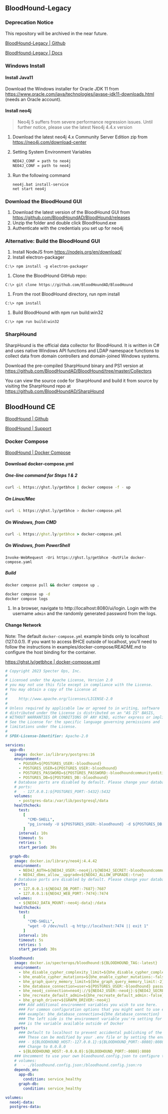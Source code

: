 ## BloodHound-Legacy

### Deprecation Notice

This repository will be archived in the near future.

[BloodHound-Legacy | Github](https://github.com/SpecterOps/BloodHound-Legacy)

[BloodHound-Legacy | Docs](https://bloodhound.readthedocs.io/en/latest/index.html)

### Windows Install

#### Install Java11

Download the Windows installer for Oracle JDK 11 from https://www.oracle.com/java/technologies/javase-jdk11-downloads.html (needs an Oracle account).

#### Install neo4j

> Neo4j 5 suffers from severe performance regression issues. Until further notice, please use the latest Neo4j 4.4.x version

1. Download the latest neo4j 4.x Community Server Edition zip from https://neo4j.com/download-center

2. Setting System Environment Variables

   ```cmd
   NEO4J_CONF = path to neo4j
   NEO4J_CONF = path to neo4j
   ```

3. Run the following command

   ```
   neo4j.bat install-service
   net start neo4j
   ```

### Download the BloodHound GUI

   1. Download the latest version of the BloodHound GUI from https://github.com/BloodHoundAD/BloodHound/releases
   2. Unzip the folder and double click BloodHound.exe
   3. Authenticate with the credentials you set up for neo4j

### Alternative: Build the BloodHound GUI

   1. Install NodeJS from https://nodejs.org/en/download/
   2. Install electron-packager

   ```
   C:\> npm install -g electron-packager
   ```

   1. Clone the BloodHound GitHub repo:

   ```
   C:\> git clone https://github.com/BloodHoundAD/BloodHound
   ```

   1. From the root BloodHound directory, run npm install

   ```
   C:\> npm install
   ```

   1. Build BloodHound with npm run build:win32

   ```
   C:\> npm run build:win32
   ```

### SharpHound

SharpHound is the official data collector for BloodHound. It is written in C# and uses native Windows API functions and LDAP namespace functions to collect data from domain controllers and domain-joined Windows systems.

Download the pre-compiled SharpHound binary and PS1 version at https://github.com/BloodHoundAD/BloodHound/tree/master/Collectors

You can view the source code for SharpHound and build it from source by visiting the SharpHound repo at https://github.com/BloodHoundAD/SharpHound

## BloodHound CE

[BloodHound | Github](https://github.com/SpecterOps/BloodHound)

[BloodHound | Support](https://bloodhound.specterops.io/home)

### Docker Compose

[BloodHound | Docker Compose](https://support.bloodhoundenterprise.io/hc/en-us/articles/17468450058267-Install-BloodHound-Community-Edition-with-Docker-Compose)

#### Download docker-compose.yml

#####  One-line command for Steps 1 & 2

```bash
curl -L https://ghst.ly/getbhce | docker compose -f - up
```

##### On Linux/Mac

```bash
curl -L https://ghst.ly/getbhce > docker-compose.yml
```

##### On Windows, from CMD

```cmd
curl -L https://ghst.ly/getbhce > docker-compose.yml
```

##### On Windows, from PowerShell

```
Invoke-WebRequest -Uri https://ghst.ly/getbhce -OutFile docker-compose.yaml
```

##### Build

```bash
docker compose pull && docker compose up .

docker compose up -d
docker compose logs
```

1. In a browser, navigate to http://localhost:8080/ui/login. Login with the username `admin` and the randomly generated password from the logs.

#### Change Network

Note: The default `docker-compose.yml` example binds only to localhost (127.0.0.1). If you want to access BHCE outside of localhost, you'll need to follow the instructions in examples/docker-compose/README.md to configure the host binding for the container.

[https://ghst.ly/getbhce | docker-compose.yml](https://raw.githubusercontent.com/SpecterOps/bloodhound/main/examples/docker-compose/docker-compose.yml)

```yaml
# Copyright 2023 Specter Ops, Inc.
#
# Licensed under the Apache License, Version 2.0
# you may not use this file except in compliance with the License.
# You may obtain a copy of the License at
#
#     http://www.apache.org/licenses/LICENSE-2.0
#
# Unless required by applicable law or agreed to in writing, software
# distributed under the License is distributed on an "AS IS" BASIS,
# WITHOUT WARRANTIES OR CONDITIONS OF ANY KIND, either express or implied.
# See the License for the specific language governing permissions and
# limitations under the License.
#
# SPDX-License-Identifier: Apache-2.0

services:
  app-db:
    image: docker.io/library/postgres:16
    environment:
      - PGUSER=${POSTGRES_USER:-bloodhound}
      - POSTGRES_USER=${POSTGRES_USER:-bloodhound}
      - POSTGRES_PASSWORD=${POSTGRES_PASSWORD:-bloodhoundcommunityedition}
      - POSTGRES_DB=${POSTGRES_DB:-bloodhound}
    # Database ports are disabled by default. Please change your database password to something secure before uncommenting
    # ports:
    #   - 127.0.0.1:${POSTGRES_PORT:-5432}:5432
    volumes:
      - postgres-data:/var/lib/postgresql/data
    healthcheck:
      test:
        [
          "CMD-SHELL",
          "pg_isready -U ${POSTGRES_USER:-bloodhound} -d ${POSTGRES_DB:-bloodhound} -h 127.0.0.1 -p 5432"
        ]
      interval: 10s
      timeout: 5s
      retries: 5
      start_period: 30s

  graph-db:
    image: docker.io/library/neo4j:4.4.42
    environment:
      - NEO4J_AUTH=${NEO4J_USER:-neo4j}/${NEO4J_SECRET:-bloodhoundcommunityedition}
      - NEO4J_dbms_allow__upgrade=${NEO4J_ALLOW_UPGRADE:-true}
    # Database ports are disabled by default. Please change your database password to something secure before uncommenting
    ports:
      - 127.0.0.1:${NEO4J_DB_PORT:-7687}:7687
      - 127.0.0.1:${NEO4J_WEB_PORT:-7474}:7474
    volumes:
      - ${NEO4J_DATA_MOUNT:-neo4j-data}:/data
    healthcheck:
      test:
        [
          "CMD-SHELL",
          "wget -O /dev/null -q http://localhost:7474 || exit 1"
        ]
      interval: 10s
      timeout: 5s
      retries: 5
      start_period: 30s

  bloodhound:
    image: docker.io/specterops/bloodhound:${BLOODHOUND_TAG:-latest}
    environment:
      - bhe_disable_cypher_complexity_limit=${bhe_disable_cypher_complexity_limit:-false}
      - bhe_enable_cypher_mutations=${bhe_enable_cypher_mutations:-false}
      - bhe_graph_query_memory_limit=${bhe_graph_query_memory_limit:-2}
      - bhe_database_connection=user=${POSTGRES_USER:-bloodhound} password=${POSTGRES_PASSWORD:-bloodhoundcommunityedition} dbname=${POSTGRES_DB:-bloodhound} host=app-db
      - bhe_neo4j_connection=neo4j://${NEO4J_USER:-neo4j}:${NEO4J_SECRET:-bloodhoundcommunityedition}@graph-db:7687/
      - bhe_recreate_default_admin=${bhe_recreate_default_admin:-false}
      - bhe_graph_driver=${GRAPH_DRIVER:-neo4j}
      ### Add additional environment variables you wish to use here.
      ### For common configuration options that you might want to use environment variables for, see `.env.example`
      ### example: bhe_database_connection=${bhe_database_connection}
      ### The left side is the environment variable you're setting for bloodhound, the variable on the right in `${}`
      ### is the variable available outside of Docker
    ports:
      ### Default to localhost to prevent accidental publishing of the service to your outer networks
      ### These can be modified by your .env file or by setting the environment variables in your Docker host OS
      ### - ${BLOODHOUND_HOST:-127.0.0.1}:${BLOODHOUND_PORT:-8080}:8080
      ### Change to 0.0.0.0
      - ${BLOODHOUND_HOST:-0.0.0.0}:${BLOODHOUND_PORT:-8080}:8080
    ### Uncomment to use your own bloodhound.config.json to configure the application
    # volumes:
    #   - ./bloodhound.config.json:/bloodhound.config.json:ro
    depends_on:
      app-db:
        condition: service_healthy
      graph-db:
        condition: service_healthy

volumes:
  neo4j-data:
  postgres-data:

```
